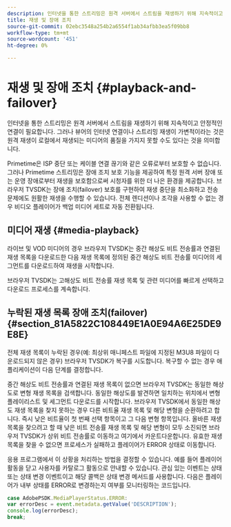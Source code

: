 ```yaml
---
description: 인터넷을 통한 스트리밍은 원격 서버에서 스트림을 재생하기 위해 지속적이고 안정적인 연결이 필요합니다. 그러나 뷰어의 인터넷 연결이나 스트리밍 재생이 가변적이라는 것은 원격 재생이 로컬에서 재생되는 미디어의 품질을 가지지 못할 수도 있다는 것을 의미합니다.
title: 재생 및 장애 조치
source-git-commit: 02ebc3548a254b2a6554f1ab34afbb3ea5f09bb8
workflow-type: tm+mt
source-wordcount: '451'
ht-degree: 0%

---
```


# 재생 및 장애 조치 {#playback-and-failover}

인터넷을 통한 스트리밍은 원격 서버에서 스트림을 재생하기 위해 지속적이고 안정적인 연결이 필요합니다. 그러나 뷰어의 인터넷 연결이나 스트리밍 재생이 가변적이라는 것은 원격 재생이 로컬에서 재생되는 미디어의 품질을 가지지 못할 수도 있다는 것을 의미합니다.

Primetime은 ISP 중단 또는 케이블 연결 끊기와 같은 오류로부터 보호할 수 없습니다. 그러나 Primetime 스트리밍은 장애 조치 보호 기능을 제공하여 특정 원격 서버 장애 또는 운영 장애로부터 재생을 보호함으로써 시청자를 위한 더 나은 환경을 제공합니다. 브라우저 TVSDK는 장애 조치(failover) 보호를 구현하여 재생 중단을 최소화하고 전송 문제에도 원활한 재생을 수행할 수 있습니다. 전체 렌디션이나 조각을 사용할 수 없는 경우 비디오 플레이어가 백업 미디어 세트로 자동 전환됩니다.

## 미디어 재생 {#media-playback}

라이브 및 VOD 미디어의 경우 브라우저 TVSDK는 중간 해상도 비트 전송률과 연결된 재생 목록을 다운로드한 다음 재생 목록에 정의된 중간 해상도 비트 전송률 미디어의 세그먼트를 다운로드하여 재생을 시작합니다.

브라우저 TVSDK는 고해상도 비트 전송률 재생 목록 및 관련 미디어를 빠르게 선택하고 다운로드 프로세스를 계속합니다.

## 누락된 재생 목록 장애 조치(failover) {#section_81A5822C108449E1A0E94A6E25DE9E8E}

전체 재생 목록이 누락된 경우(예: 최상위 매니페스트 파일에 지정된 M3U8 파일이 다운로드되지 않은 경우) 브라우저 TVSDK가 복구를 시도합니다. 복구할 수 없는 경우 애플리케이션이 다음 단계를 결정합니다.

중간 해상도 비트 전송률과 연결된 재생 목록이 없으면 브라우저 TVSDK는 동일한 해상도로 변형 재생 목록을 검색합니다. 동일한 해상도를 발견하면 일치하는 위치에서 변형 플레이리스트 및 세그먼트 다운로드를 시작합니다. 브라우저 TVSDK에서 동일한 해상도 재생 목록을 찾지 못하는 경우 다른 비트율 재생 목록 및 해당 변형을 순환하려고 합니다. 즉시 낮은 비트율이 첫 번째 선택 항목이고 그 다음 변형 항목입니다. 올바른 재생 목록을 찾으려고 할 때 낮은 비트 전송률 재생 목록 및 해당 변형이 모두 소진되면 브라우저 TVSDK가 상위 비트 전송률로 이동하고 여기에서 카운트다운합니다. 유효한 재생 목록을 찾을 수 없으면 프로세스가 실패하고 플레이어가 ERROR 상태로 이동합니다.

응용 프로그램에서 이 상황을 처리하는 방법을 결정할 수 있습니다. 예를 들어 플레이어 활동을 닫고 사용자를 카탈로그 활동으로 안내할 수 있습니다. 관심 있는 이벤트는 상태 또는 상태 변경 이벤트이고 해당 콜백은 상태 변경 메서드를 사용합니다. 다음은 플레이어가 내부 상태를 ERROR로 변경하는지 여부를 모니터링하는 코드입니다.

```js
case AdobePSDK.MediaPlayerStatus.ERROR:  
var errorDesc = event.metadata.getValue('DESCRIPTION'); 
console.log(errorDesc); 
break; 
```
